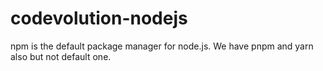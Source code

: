 # codevolution-nodejs
npm is the default package manager for node.js. We have pnpm and yarn also but not default one. 
